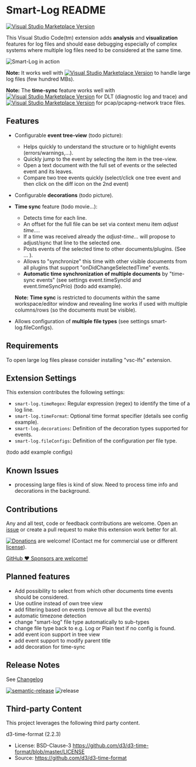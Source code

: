 # Smart-Log README

[![Visual Studio Marketplace Version](https://img.shields.io/visual-studio-marketplace/v/mbehr1.smart-log?color=green&label=smart-log&logo=visual-studio-code)](https://marketplace.visualstudio.com/items?itemName=mbehr1.smart-log)

This Visual Studio Code(tm) extension adds **analysis** and **visualization** features for log files and should ease debugging especially of complex systems where multiple log files need to be considered at the same time.

![Smart-Log in action](https://github.com/mbehr1/smart-log/raw/master/images/smart-log_1.gif)

**Note:** It works well with [![Visual Studio Marketplace Version](https://img.shields.io/visual-studio-marketplace/v/mbehr1.vsc-lfs?color=green&label=vsc-lfs&logo=visual-studio-code)](https://marketplace.visualstudio.com/items?itemName=mbehr1.vsc-lfs) to handle large log files (few hundred MBs).

**Note:** The **time-sync** feature works well with [![Visual Studio Marketplace Version](https://img.shields.io/visual-studio-marketplace/v/mbehr1.dlt-logs?color=green&label=dlt-logs&logo=visual-studio-code)](https://marketplace.visualstudio.com/items?itemName=mbehr1.dlt-logs) for DLT (diagnostic log and trace) and [![Visual Studio Marketplace Version](https://img.shields.io/visual-studio-marketplace/v/mbehr1.vsc-webshark?color=green&label=vsc-webshark&logo=visual-studio-code)](https://marketplace.visualstudio.com/items?itemName=mbehr1.vsc-webshark) for pcap/pcapng-network trace files.


## Features

- Configurable **event tree-view** (todo picture):
  - Helps quickly to understand the structure or to highlight events (errors/warnings,...).
  - Quickly jump to the event by selecting the item in the tree-view.
  - Open a text document with the full set of events or the selected event and its leaves.
  - Compare two tree events quickly (select/click one tree event and then click on the diff icon on the 2nd event)
- Configurable **decorations** (todo picture).
- **Time sync** feature (todo movie...):
  - Detects time for each line.
  - An offset for the full file can be set via context menu item *adjust time...*.
  - If a time was received already the *adjust-time...* will propose to adjust/sync that line to the selected one.
  - Posts events of the selected time to other documents/plugins. (See ... <todo>).
  - Allows to "synchronize" this time with other visible documents from all plugins that support "onDidChangeSelectedTime" events. 
  - **Automatic time synchronization of multiple documents** by "time-sync events" (see settings event.timeSyncId and event.timeSyncPrio) (todo add example).

  **Note:** **Time sync** is restricted to documents within the same workspace/editor window and revealing line works if used with multiple columns/rows (so the documents must be visible).

- Allows configuration of **multiple file types** (see settings smart-log.fileConfigs).

## Requirements

To open large log files please consider installing "vsc-lfs" extension.
## Extension Settings

This extension contributes the following settings:

* `smart-log.timeRegex`: Regular expression (regex) to identify the time of a log line.
* `smart-log.timeFormat`: Optional time format specifier (details see config example).
* `smart-log.decorations`: Definition of the decoration types supported for events.
* `smart-log.fileConfigs`: Definition of the configuration per file type.

(todo add example configs)

## Known Issues

- processing large files is kind of slow. Need to process time info and decorations in the background.

## Contributions

Any and all test, code or feedback contributions are welcome.
Open an [issue](https://github.com/mbehr1/smart-log/issues) or create a pull request to make this extension work better for all.

[![Donations](https://www.paypalobjects.com/en_US/DK/i/btn/btn_donateCC_LG.gif)](https://www.paypal.com/cgi-bin/webscr?cmd=_s-xclick&hosted_button_id=2ZNMJP5P43QQN&source=url) are welcome! (Contact me for commercial use or different [license](https://creativecommons.org/licenses/by-nc-sa/4.0/legalcode)).

[GitHub ♥︎ Sponsors are welcome!](https://github.com/sponsors/mbehr1)

## Planned features

* Add possibility to select from which other documents time events should be considered.
* Use outline instead of own tree view
* add filtering based on events (remove all but the events)
* automatic timezone detection
* change "smart-log" file type automatically to sub-types
* change file type back to e.g. Log or Plain text if no config is found.
* add event icon support in tree view
* add event support to modify parent title
* add decoration for time-sync

## Release Notes

See [Changelog](./CHANGELOG.md)

[![semantic-release](https://img.shields.io/badge/%20%20%F0%9F%93%A6%F0%9F%9A%80-semantic--release-e10079.svg)](https://github.com/semantic-release/semantic-release)
![release](https://github.com/mbehr1/smart-log/workflows/Semantic%20Release%20and%20Publish/badge.svg)

## Third-party Content

This project leverages the following third party content.

d3-time-format (2.2.3)
 - License: BSD-Clause-3 https://github.com/d3/d3-time-format/blob/master/LICENSE
 - Source: https://github.com/d3/d3-time-format
 
<!-- 
**Note:** You can author your README using Visual Studio Code.  Here are some useful editor keyboard shortcuts:

* Split the editor (`Cmd+\` on macOS or `Ctrl+\` on Windows and Linux)
* Toggle preview (`Shift+CMD+V` on macOS or `Shift+Ctrl+V` on Windows and Linux)
* Press `Ctrl+Space` (Windows, Linux) or `Cmd+Space` (macOS) to see a list of Markdown snippets

### For more information

* [Visual Studio Code's Markdown Support](http://code.visualstudio.com/docs/languages/markdown)
* [Markdown Syntax Reference](https://help.github.com/articles/markdown-basics/)
-->
